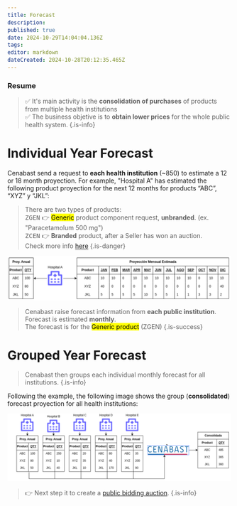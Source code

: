 ```yaml
---
title: Forecast
description: 
published: true
date: 2024-10-29T14:04:04.136Z
tags: 
editor: markdown
dateCreated: 2024-10-28T20:12:35.465Z
---
```


### Resume

> ✅ It's main activity is the **consolidation of purchases** of products from multiple health institutions\
> ✅ The business objetive is to **obtain lower prices** for the whole public health system. 
{.is-info}


# Individual Year Forecast

Cenabast send a request to **each health institution** (~850) to estimate a 12 or 18 month proyection. For example, "Hospital A" has estimated the following product proyection for the next 12 months for products “ABC”, “XYZ” y “JKL”:

> There are two types of products:\
> <kbd>ZGEN</kbd> 👉 <mark>Generic</mark> product component request, **unbranded**. (ex. "Paracetamolum 500 mg")\
> <kbd>ZCEN</kbd> 👉 **Branded** product, after a Seller has won an auction.\
> Check more info [here](products)
{.is-danger}

![imageforecast](/images/img/2023-12-18_16-55.png)

> Cenabast raise forecast information from **each public institution**.\
> Forecast is estimated **monthly**. \
> The forecast is for the <mark>Generic product</mark> (ZGEN)
{.is-success}

# Grouped Year Forecast

> Cenabast then groups each individual monthly forecast for all institutions.
{.is-info}

Following the example, the following image shows the group (**consolidated**) forecast proyection for all health institutions:

![Forecast Image.png](/images/img/2023-12-18_17-04.png)


> 👉 Next step it to create a [public bidding auction](2_auction.md). 
{.is-info}



